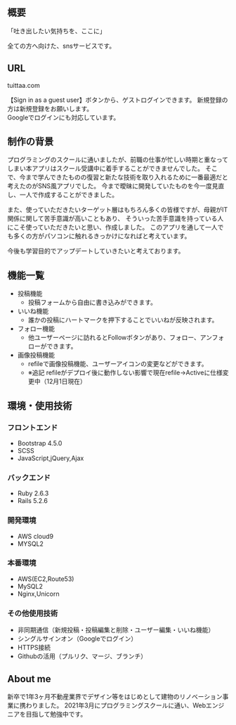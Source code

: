 ## 概要
「吐き出したい気持ちを、ここに」

全ての方へ向けた、snsサービスです。

## URL
tuittaa.com

【Sign in as a guest user】ボタンから、ゲストログインできます。
新規登録の方は新規登録をお願いします。  
Googleでログインにも対応しています。

## 制作の背景
プログラミングのスクールに通いましたが、前職の仕事が忙しい時期と重なってしまい本アプリはスクール受講中に着手することができませんでした。
そこで、今まで学んできたものの復習と新たな技術を取り入れるために一番最適だと考えたのがSNS風アプリでした。
今まで曖昧に開発していたものを今一度見直し、一人で作成することができました。

また、使っていただきたいターゲット層はもちろん多くの皆様ですが、母親がIT関係に関して苦手意識が高いこともあり、
そういった苦手意識を持っている人にこそ使っていただきたいと思い、作成しました。
このアプリを通して一人でも多くの方がパソコンに触れるきっかけになればと考えています。

今後も学習目的でアップデートしていきたいと考えております。

## 機能一覧
- 投稿機能
  - 投稿フォームから自由に書き込みができます。
- いいね機能
  - 誰かの投稿にハートマークを押下することでいいねが反映されます。
- フォロー機能
  - 他ユーザーページに訪れるとFollowボタンがあり、フォロー、アンフォローができます。
- 画像投稿機能
  - refileで画像投稿機能、ユーザーアイコンの変更などができます。
  - ※追記 refileがデプロイ後に動作しない影響で現在refile→Activeに仕様変更中（12月1日現在）

## 環境・使用技術

<h3>フロントエンド</h3>

- Bootstrap 4.5.0
- SCSS
- JavaScript,jQuery,Ajax

<h3>バックエンド</h3>

- Ruby 2.6.3
- Rails 5.2.6

<h3>開発環境</h3>

- AWS cloud9
- MYSQL2

<h3>本番環境</h3>

- AWS(EC2,Route53)
- MySQL2
- Nginx,Unicorn

<h3>その他使用技術</h3>

- 非同期通信（新規投稿・投稿編集と削除・ユーザー編集・いいね機能）
- シングルサインオン（Googleでログイン）
- HTTPS接続
- Githubの活用（プルリク、マージ、ブランチ）

## About me
新卒で1年3ヶ月不動産業界でデザイン等をはじめとして建物のリノベーション事業に携わりました。
2021年3月にプログラミングスクールに通い、Webエンジニアを目指して勉強中です。
